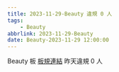 ```yaml
---
title: 2023-11-29-Beauty 違規 0 人
tags:
    - Beauty
abbrlink: 2023-11-29-Beauty
date: Beauty-2023-11-29 12:00:00
---
```

Beauty 板 [板規連結](https://www.ptt.cc/bbs/Beauty/M.1630069980.A.84B.html)
昨天違規 0 人
